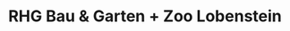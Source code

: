 ---
title: "RHG Bau & Garten + Zoo Lobenstein"
url: /bad-lobenstein/rhg-bau-und-garten-zoo-lobenstein/
shop: Baumarkt
---